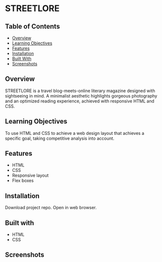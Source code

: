 # STREETLORE

## Table of Contents

* [Overview](#overview)
* [Learning Objectives](#learning-objectives)
* [Features](#features)
* [Installation](#installation)
* [Built With](#built-with)
* [Screenshots](#screenshots)

## Overview

STREETLORE is a travel blog-meets-online literary magazine designed with sightseeing in mind. A minimalist aesthetic highlights gorgeous photography and an optimized reading experience, achieved with responsive HTML and CSS. 

## Learning Objectives

To use HTML and CSS to achieve a web design layout that achieves a specific goal, taking competitive analysis into account.

## Features

* HTML
* CSS
* Responsive layout
* Flex boxes

## Installation

Download project repo. Open in web browser.

## Built with

* HTML
* CSS

## Screenshots


